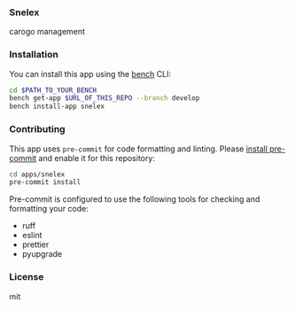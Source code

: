 ### Snelex

carogo management 

### Installation

You can install this app using the [bench](https://github.com/frappe/bench) CLI:

```bash
cd $PATH_TO_YOUR_BENCH
bench get-app $URL_OF_THIS_REPO --branch develop
bench install-app snelex
```

### Contributing

This app uses `pre-commit` for code formatting and linting. Please [install pre-commit](https://pre-commit.com/#installation) and enable it for this repository:

```bash
cd apps/snelex
pre-commit install
```

Pre-commit is configured to use the following tools for checking and formatting your code:

- ruff
- eslint
- prettier
- pyupgrade

### License

mit
